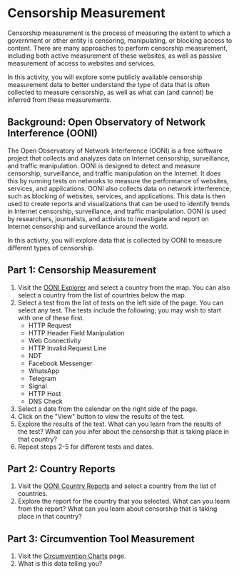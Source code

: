 # Censorship Measurement

Censorship measurement is the process of measuring the extent to which a
government or other entity is censoring, manipulating, or blocking access to
content. There are many approaches to perform censorship measurement,
including both active measurement of these websites, as well as passive
measurement of access to websites and services.

In this activity, you will explore some publicly available censorship
measurement data to better understand the type of data that is often
collected to measure censorship, as well as what can (and cannot) be inferred
from these measurements.

## Background: Open Observatory of Network Interference (OONI)

The Open Observatory of Network Interference (OONI) is a free software project
that collects and analyzes data on Internet censorship, surveillance, and
traffic manipulation. OONI is designed to detect and measure censorship,
surveillance, and traffic manipulation on the Internet. It does this by
running tests on networks to measure the performance of websites, services,
and applications. OONI also collects data on network interference, such as
blocking of websites, services, and applications. This data is then used to
create reports and visualizations that can be used to identify trends in
Internet censorship, surveillance, and traffic manipulation. OONI is used by
researchers, journalists, and activists to investigate and report on Internet
censorship and surveillance around the world.

In this activity, you will explore data that is collected by OONI to measure
different types of censorship.

## Part 1: Censorship Measurement

1. Visit the [OONI Explorer](https://explorer.ooni.org/) and select a country
   from the map. You can also select a country from the list of countries
   below the map.
2. Select a test from the list of tests on the left side of the page. You can 
   select any test. The tests include the following; you may wish to start
   with one of these first.
    * HTTP Request
    * HTTP Header Field Manipulation
    * Web Connectivity
    * HTTP Invalid Request Line
    * NDT
    * Facebook Messenger
    * WhatsApp
    * Telegram
    * Signal
    * HTTP Host
    * DNS Check
3. Select a date from the calendar on the right side of the page.
4. Click on the "View" button to view the results of the test.
5. Explore the results of the test. What can you learn from the results of the
   test? What can you infer about the censorship that is taking place in that
   country?
6. Repeat steps 2-5 for different tests and dates.   

## Part 2: Country Reports

1. Visit the [OONI Country Reports](https://explorer.ooni.org/countries/) and select a
   country from the list of countries.
2. Explore the report for the country that you selected. What can you learn
   from the report? What can you learn about censorship that is taking place
   in that country?

## Part 3: Circumvention Tool Measurement

1. Visit the [Circumvention
   Charts](https://explorer.ooni.org/chart/circumvention) page.
2. What is this data telling you?   
